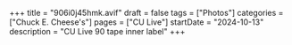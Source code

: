 +++
title = "906i0j45hmk.avif"
draft = false
tags = ["Photos"]
categories = ["Chuck E. Cheese's"]
pages = ["CU Live"]
startDate = "2024-10-13"
description = "CU Live 90 tape inner label"
+++
